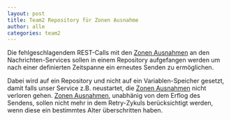 ```yaml
---
layout: post
title: Team2 Repository für Zonen Ausnahme
author: alle
categories: team2
---
```


Die fehlgeschlagendem REST-Calls mit den [Zonen Ausnahmen](https://fae.archi-lab.io/team2/2020/01/28/Decision-Tests-von-Getter-und-Setter.html) an den Nachrichten-Services sollen in einem Repository aufgefangen werden um nach einer definierten Zeitspanne ein erneutes Senden zu ermöglichen.

Dabei wird auf ein Repository und nicht auf ein Variablen-Speicher gesetzt, damit falls unser Service z.B. neustartet, die [Zonen Ausnahmen](https://fae.archi-lab.io/team2/2020/01/28/Decision-Tests-von-Getter-und-Setter.html) nicht verloren gehen. [Zonen Ausnahmen](https://fae.archi-lab.io/team2/2020/01/28/Decision-Tests-von-Getter-und-Setter.html), unabhänig von dem Erflog des Sendens, sollen nicht mehr in dem Retry-Zykuls berücksichtigt werden, wenn diese ein bestimmtes Alter überschritten haben.
